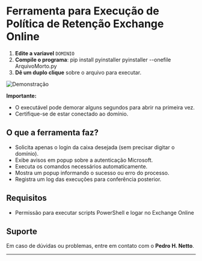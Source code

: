# Ferramenta para Execução de Política de Retenção Exchange Online

1. **Edite a variavel** `DOMINIO`
2. **Compile o programa**: 
pip install pyinstaller
pyinstaller --onefile ArquivoMorto.py
2. **Dê um duplo clique** sobre o arquivo para executar.

![Demonstração](menu-contexto-demo.gif)

**Importante:**  
- O executável pode demorar alguns segundos para abrir na primeira vez.
- Certifique-se de estar conectado ao domínio.

## O que a ferramenta faz?
- Solicita apenas o login da caixa desejada (sem precisar digitar o domínio).
- Exibe avisos em popup sobre a autenticação Microsoft.
- Executa os comandos necessários automaticamente.
- Mostra um popup informando o sucesso ou erro do processo.
- Registra um log das execuções para conferência posterior.

## Requisitos

- Permissão para executar scripts PowerShell e logar no Exchange Online

## Suporte

Em caso de dúvidas ou problemas, entre em contato com o **Pedro H. Netto**.

---
